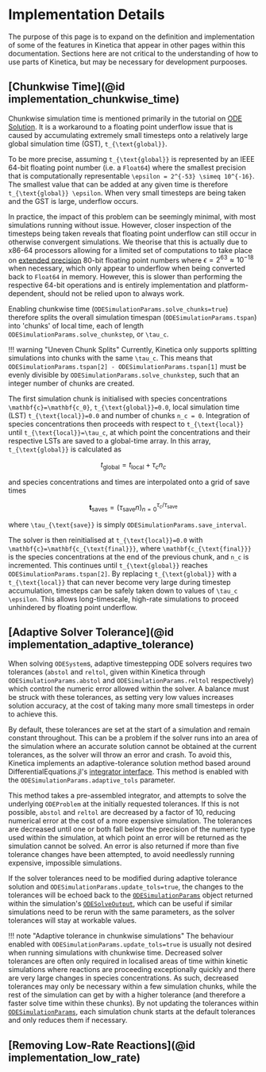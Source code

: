 # Implementation Details

The purpose of this page is to expand on the definition and implementation of some of the features in Kinetica that appear in other pages within this documentation. Sections here are not critical to the understanding of how to use parts of Kinetica, but may be necessary for development purpooses.

## [Chunkwise Time](@id implementation_chunkwise_time)

Chunkwise simulation time is mentioned primarily in the tutorial on [ODE Solution](@ref). It is a workaround to a floating point underflow issue that is caused by accumulating extremely small timesteps onto a relatively large global simulation time (GST), ``t_{\text{global}}``. 

To be more precise, assuming ``t_{\text{global}}`` is represented by an IEEE 64-bit floating point number (i.e. a `Float64`) where the smallest precision that is computationally representable ``\epsilon = 2^{-53} \simeq 10^{-16}``. The smallest value that can be added at any given time is therefore ``t_{\text{global}} \epsilon``. When very small timesteps are being taken and the GST is large, underflow occurs.

In practice, the impact of this problem can be seemingly minimal, with most simulations running without issue. However, closer inspection of the timesteps being taken reveals that floating point underflow can still occur in otherwise convergent simulations. We theorise that this is actually due to x86-64 processors allowing for a limited set of computations to take place on [extended precision](https://en.wikipedia.org/wiki/Extended_precision#x86_extended_precision_format) 80-bit floating point numbers where $\epsilon=2^{63}\approx10^{-18}$ when necessary, which only appear to underflow when being converted back to `Float64` in memory. However, this is slower than performing the respective 64-bit operations and is entirely implementation and platform-dependent, should not be relied upon to always work.

Enabling chunkwise time (`ODESimulationParams.solve_chunks=true`) therefore splits the overall simulation timespan (`ODESimulationParams.tspan`) into 'chunks' of local time, each of length `ODESimulationParams.solve_chunkstep`, or ``\tau_c``.

!!! warning "Uneven Chunk Splits"
    Currently, Kinetica only supports splitting simulations into chunks with the same ``\tau_c``. This means that `ODESimulationParams.tspan[2] - ODESimulationParams.tspan[1]` must be evenly divisible by `ODESimulationParams.solve_chunkstep`, such that an integer number of chunks are created.

The first simulation chunk is initialised with species concentrations ``\mathbf{c}=\mathbf{c_0}``, ``t_{\text{global}}=0.0``, local simulation time (LST) ``t_{\text{local}}=0.0`` and number of chunks ``n_c = 0``. Integration of species concentrations then proceeds with respect to ``t_{\text{local}}`` until ``t_{\text{local}}=\tau_c``, at which point the concentrations and their respective LSTs are saved to a global-time array. In this array, ``t_{\text{global}}`` is calculated as
```math
t_{\text{global}} = t_{\text{local}} + \tau_c n_c
```
and species concentrations and times are interpolated onto a grid of save times
```math
\mathbf{t_{\text{saves}}}=\left( \tau_{\text{save}}n \right)_{n=0}^{\tau_{c}/\tau_{\text{save}}}
```
where ``\tau_{\text{save}}`` is simply `ODESimulationParams.save_interval`.

The solver is then reinitialised at ``t_{\text{local}}=0.0`` with ``\mathbf{c}=\mathbf{c_{\text{final}}}``, where ``\mathbf{c_{\text{final}}}`` is the species concentrations at the end of the previous chunk, and ``n_c`` is incremented. This continues until ``t_{\text{global}}`` reaches `ODESimulationParams.tspan[2]`. By replacing ``t_{\text{global}}`` with a ``t_{\text{local}}`` that can never become very large during timestep accumulation, timesteps can be safely taken down to values of ``\tau_c \epsilon``. This allows long-timescale, high-rate simulations to proceed unhindered by floating point underflow.

## [Adaptive Solver Tolerance](@id implementation_adaptive_tolerance)

When solving `ODESystem`s, adaptive timestepping ODE solvers requires two tolerances (`abstol` and `reltol`, given within Kinetica through `ODESimulationParams.abstol` and `ODESimulationParams.reltol` respectively) which control the numeric error allowed within the solver. A balance must be struck with these tolerances, as setting very low values increases solution accuracy, at the cost of taking many more small timesteps in order to achieve this.

By default, these tolerances are set at the start of a simulation and remain constant throughout. This can be a problem if the solver runs into an area of the simulation where an accurate solution cannot be obtained at the current tolerances, as the solver will throw an error and crash. To avoid this, Kinetica implements an adaptive-tolerance solution method based around DifferentialEquations.jl's [integrator interface](https://docs.sciml.ai/DiffEqDocs/stable/basics/integrator/). This method is enabled with the `ODESimulationParams.adaptive_tols` parameter.

This method takes a pre-assembled integrator, and attempts to solve the underlying `ODEProblem` at the initially requested tolerances. If this is not possible, `abstol` and `reltol` are decreased by a factor of 10, reducing numerical error at the cost of a more expensive simulation. The tolerances are decreased until one or both fall below the precision of the numeric type used within the simulation, at which point an error will be returned as the simulation cannot be solved. An error is also returned if more than five tolerance changes have been attempted, to avoid needlessly running expensive, impossible simulations.

If the solver tolerances need to be modified during adaptive tolerance solution and `ODESimulationParams.update_tols=true`, the changes to the tolerances will be echoed back to the [`ODESimulationParams`](@ref) object returned within the simulation's [`ODESolveOutput`](@ref), which can be useful if similar simulations need to be rerun with the same parameters, as the solver tolerances will stay at workable values.

!!! note "Adaptive tolerance in chunkwise simulations"
    The behaviour enabled with `ODESimulationParams.update_tols=true` is usually not desired when running simulations with chunkwise time. Decreased solver tolerances are often only required in localised areas of time within kinetic simulations where reactions are proceeding exceptionally quickly and there are very large changes in species concentrations. As such, decreased tolerances may only be necessary within a few simulation chunks, while the rest of the simulation can get by with a higher tolerance (and therefore a faster solve time within these chunks). By not updating the tolerances within [`ODESimulationParams`](@ref), each simulation chunk starts at the default tolerances and only reduces them if necessary.

## [Removing Low-Rate Reactions](@id implementation_low_rate)